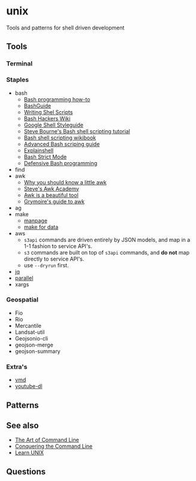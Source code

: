 # unix
Tools and patterns for shell driven development

Tools
-----

### Terminal

### Staples

- bash
  - [Bash programming how-to](http://tldp.org/HOWTO/Bash-Prog-Intro-HOWTO.html#toc)
  - [BashGuide](http://mywiki.wooledge.org/BashGuide)
  - [Writing Shel Scripts](http://linuxcommand.org/lc3_writing_shell_scripts.php)
  - [Bash Hackers Wiki](http://wiki.bash-hackers.org/doku.php)
  - [Google Shell Styleguide](https://google-styleguide.googlecode.com/svn/trunk/shell.xml)
  - [Steve Bourne's Bash shell scripting tutorial](http://steve-parker.org/sh/sh.shtml)
  - [Bash shell scripting wikibook](https://en.wikibooks.org/wiki/Bash_Shell_Scripting)
  - [Advanced Bash scriping guide](http://www.tldp.org/LDP/abs/html/)
  - [Explainshell](http://explainshell.com/)
  - [Bash Strict Mode](http://redsymbol.net/articles/unofficial-bash-strict-mode/)
  - [Defensive Bash programming](http://www.kfirlavi.com/blog/2012/11/14/defensive-bash-programming/)
- find
- awk
  - [Why you should know a little awk](http://gregable.com/2010/09/why-you-should-know-just-little-awk.html)
  - [Steve's Awk Academy](http://www.troubleshooters.com/codecorn/awk/index.htm)
  - [Awk is a beautiful tool](http://www.eriwen.com/tools/awk-is-a-beautiful-tool/)
  - [Grymoire's guide to awk](http://www.grymoire.com/Unix/Awk.html)
- ag
- make
  - [manpage](https://www.gnu.org/software/make/manual/make.html#Top)
  - [make for data](http://mojodna.net/2015/01/07/make-for-data-using-make.html)
- aws
  - `s3api` commands are driven entirely by JSON models, and map in a 1-1 fashion to service API's.
  - `s3` commands are built on top of `s3api` commands, and **do not** map directly to service API's.
  - use `--dryrun` first.
- [jq](https://github.com/stedolan/jq)
- [parallel](https://www.gnu.org/software/parallel/)
- xargs


### Geospatial

- Fio
- Rio
- Mercantile
- Landsat-util
- Geojsonio-cli
- geojson-merge
- geojson-summary

### Extra's

- [vmd](https://github.com/yoshuawuyts/vmd)
- [youtube-dl](https://github.com/rg3/youtube-dl)


Patterns
--------

See also
--------

- [The Art of Command Line](https://github.com/jlevy/the-art-of-command-line)
- [Conquering the Command Line](http://conqueringthecommandline.com/book/basics)
- [Learn UNIX](http://www.tutorialspoint.com/unix/)

Questions
---------

